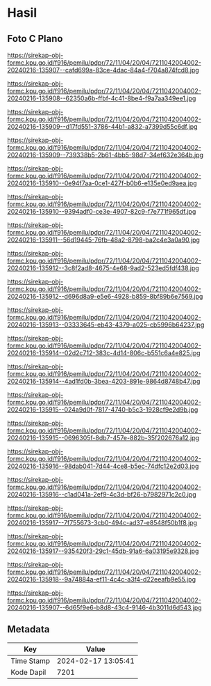 # Hasil

## Foto C Plano

https://sirekap-obj-formc.kpu.go.id/f916/pemilu/pdpr/72/11/04/20/04/7211042004002-20240216-135907--cafd699a-83ce-4dac-84a4-f704a874fcd8.jpg

https://sirekap-obj-formc.kpu.go.id/f916/pemilu/pdpr/72/11/04/20/04/7211042004002-20240216-135908--62350a6b-ffbf-4c41-8be4-f9a7aa349ee1.jpg

https://sirekap-obj-formc.kpu.go.id/f916/pemilu/pdpr/72/11/04/20/04/7211042004002-20240216-135909--d17fd551-3786-44b1-a832-a7399d55c6df.jpg

https://sirekap-obj-formc.kpu.go.id/f916/pemilu/pdpr/72/11/04/20/04/7211042004002-20240216-135909--739338b5-2b61-4bb5-98d7-34ef632e364b.jpg

https://sirekap-obj-formc.kpu.go.id/f916/pemilu/pdpr/72/11/04/20/04/7211042004002-20240216-135910--0e94f7aa-0ce1-427f-b0b6-e135e0ed9aea.jpg

https://sirekap-obj-formc.kpu.go.id/f916/pemilu/pdpr/72/11/04/20/04/7211042004002-20240216-135910--9394adf0-ce3e-4907-82c9-f7e771f965df.jpg

https://sirekap-obj-formc.kpu.go.id/f916/pemilu/pdpr/72/11/04/20/04/7211042004002-20240216-135911--56d19445-76fb-48a2-8798-ba2c4e3a0a90.jpg

https://sirekap-obj-formc.kpu.go.id/f916/pemilu/pdpr/72/11/04/20/04/7211042004002-20240216-135912--3c8f2ad8-4675-4e68-9ad2-523ed5fdf438.jpg

https://sirekap-obj-formc.kpu.go.id/f916/pemilu/pdpr/72/11/04/20/04/7211042004002-20240216-135912--d696d8a9-e5e6-4928-b859-8bf89b6e7569.jpg

https://sirekap-obj-formc.kpu.go.id/f916/pemilu/pdpr/72/11/04/20/04/7211042004002-20240216-135913--03333645-eb43-4379-a025-cb5996b64237.jpg

https://sirekap-obj-formc.kpu.go.id/f916/pemilu/pdpr/72/11/04/20/04/7211042004002-20240216-135914--02d2c712-383c-4d14-806c-b551c6a4e825.jpg

https://sirekap-obj-formc.kpu.go.id/f916/pemilu/pdpr/72/11/04/20/04/7211042004002-20240216-135914--4ad1fd0b-3bea-4203-891e-9864d8748b47.jpg

https://sirekap-obj-formc.kpu.go.id/f916/pemilu/pdpr/72/11/04/20/04/7211042004002-20240216-135915--024a9d0f-7817-4740-b5c3-1928cf9e2d9b.jpg

https://sirekap-obj-formc.kpu.go.id/f916/pemilu/pdpr/72/11/04/20/04/7211042004002-20240216-135915--0696305f-8db7-457e-882b-35f202676a12.jpg

https://sirekap-obj-formc.kpu.go.id/f916/pemilu/pdpr/72/11/04/20/04/7211042004002-20240216-135916--98dab041-7d44-4ce8-b5ec-74dfc12e2d03.jpg

https://sirekap-obj-formc.kpu.go.id/f916/pemilu/pdpr/72/11/04/20/04/7211042004002-20240216-135916--c1ad041a-2ef9-4c3d-bf26-b7982971c2c0.jpg

https://sirekap-obj-formc.kpu.go.id/f916/pemilu/pdpr/72/11/04/20/04/7211042004002-20240216-135917--7f755673-3cb0-494c-ad37-e8548f50b1f8.jpg

https://sirekap-obj-formc.kpu.go.id/f916/pemilu/pdpr/72/11/04/20/04/7211042004002-20240216-135917--935420f3-29c1-45db-91a6-6a03195e9328.jpg

https://sirekap-obj-formc.kpu.go.id/f916/pemilu/pdpr/72/11/04/20/04/7211042004002-20240216-135918--9a74884a-ef11-4c4c-a3f4-d22eeafb9e55.jpg

https://sirekap-obj-formc.kpu.go.id/f916/pemilu/pdpr/72/11/04/20/04/7211042004002-20240216-135907--6d65f9e6-b8d8-43c4-9146-4b3011d6d543.jpg


## Metadata

| Key        | Value               |
| ---------- | ------------------- |
| Time Stamp | 2024-02-17 13:05:41 |
| Kode Dapil | 7201                |



